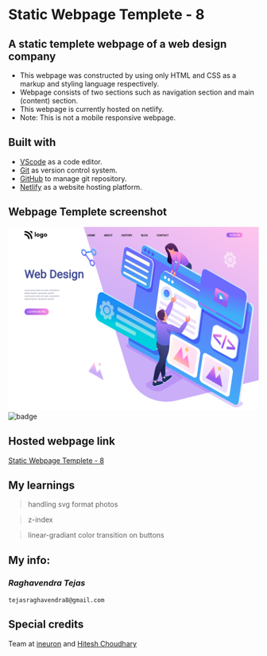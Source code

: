 # Static Webpage Templete - 8

## A static templete webpage of a web design company

- This webpage was constructed by using only HTML and CSS as a markup and styling language respectively.
- Webpage consists of two sections such as navigation section and main (content) section.
- This webpage is currently hosted on netlify.
- Note: This is not a mobile responsive webpage.

## Built with

- [VScode](https://code.visualstudio.com/) as a code editor.
- [Git](https://git-scm.com/) as version control system.
- [GitHub](https://github.com/) to manage git repository.
- [Netlify](https://www.netlify.com/) as a website hosting platform.

## Webpage Templete screenshot

![Webpage templete](screenshot.png)
![badge](https://img.shields.io/badge/Time%20taken-1.5%20hours-green?style=for-the-badge)

## Hosted webpage link

[Static Webpage Templete - 8](https://static-webpage-templete-08.netlify.app/)

## My learnings

> handling svg format photos

> z-index

> linear-gradiant color transition on buttons

## My info:

### _*Raghavendra Tejas*_

```shell
tejasraghavendra8@gmail.com
```

## Special credits

Team at [ineuron](https://ineuron.ai/) and [Hitesh Choudhary](https://github.com/hiteshchoudhary)

